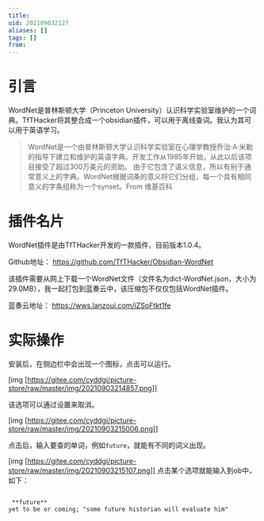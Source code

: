 ```yaml
---
title: 
uid: 202109032127
aliases: []
tags: []
from: 
---
```

# 引言

WordNet是普林斯顿大学（Princeton University）认识科学实验室维护的一个词典。TfTHacker将其整合成一个obsidian插件，可以用于离线查词。我认为其可以用于英语学习。

>WordNet是一个由普林斯顿大学认识科学实验室在心理学教授乔治·A·米勒的指导下建立和维护的英语字典。开发工作从1985年开始，从此以后该项目接受了超过300万美元的资助。 由于它包含了语义信息，所以有别于通常意义上的字典。WordNet根据词条的意义将它们分组，每一个具有相同意义的字条组称为一个synset。From 维基百科

# 插件名片
WordNet插件是由TfTHacker开发的一款插件，目前版本1.0.4。

Github地址： https://github.com/TfTHacker/Obsidian-WordNet

该插件需要从网上下载一个WordNet文件（文件名为dict-WordNet.json，大小为29.0MB），我一起打包到蓝奏云中，该压缩包不仅仅包括WordNet插件。

蓝奏云地址： https://wws.lanzoui.com/iZSoFtkt1fe


# 实际操作
安装后，在侧边栏中会出现一个图标，点击可以运行。

[img [https://gitee.com/cyddgi/picture-store/raw/master/img/20210903214857.png]]

该选项可以通过设置来取消。

[img [https://gitee.com/cyddgi/picture-store/raw/master/img/20210903215006.png]]

点击后，输入要查的单词，例如`future`，就能有不同的词义出现。

[img [https://gitee.com/cyddgi/picture-store/raw/master/img/20210903215107.png]]
点击某个选项就能输入到ob中，如下：
```

 **future** 
yet to be or coming; "some future historian will evaluate him"  

```



